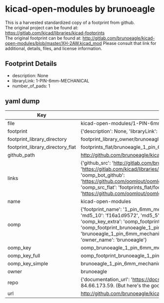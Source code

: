 # kicad-open-modules by brunoeagle  
This is a harvested standardized copy of a footprint from github.  
The original project can be found at:  
https://gitlab.com/kicad/libraries/kicad-footprints  
The original footprint can be found at:
http://gitlab.com/brunoeagle/kicad-open-modules/blob/master/XH-2AW.kicad_mod
Please consult that link for additional, details, files, and license information.  
## Footprint Details
* description: None  
* libraryLink: 1-PIN-6mm-MECHANICAL  
* number_of_pads: 1  
## yaml dump  
| Key | Value |  
| --- | --- |  
| file | kicad-open-modules/1-PIN-6mm-MECHANICAL.kicad_mod |  
| footprint | {'description': None, 'libraryLink': '1-PIN-6mm-MECHANICAL', 'number_of_pads': 1} |  
| footprint_library_directory | footprint_library_owner/brunoeagle_kicad-open-modules |  
| footprint_library_directory_flat | footprints_flat/brunoeagle_1_pin_6mm_mechanical_1_pin_6mm_mechanical/working |  
| github_path | http://github.com/brunoeagle/kicad-open-modules/blob/master/1-PIN-6mm-MECHANICAL.kicad_mod |  
| links | {'github_src': 'http://gitlab.com/brunoeagle/kicad-open-modules/blob/master/XH-2AW.kicad_mod', 'github_src_repo': 'https://gitlab.com/kicad/libraries/kicad-footprints', 'oomp_bot': 'footprints/brunoeagle_1_pin_6mm_mechanical_1_pin_6mm_mechanical/working', 'oomp_bot_github': 'https://github.com/oomlout/oomlout_oomp_footprint_bot/tree/main/footprints/brunoeagle_1_pin_6mm_mechanical_1_pin_6mm_mechanical/working', 'oomp_src_flat': 'footprints_flat/footprints_flat/brunoeagle_1_pin_6mm_mechanical_1_pin_6mm_mechanical/working', 'oomp_src_flat_github': 'https://github.com/oomlout/oomlout_oomp_footprint_src/tree/main/footprints_flat/brunoeagle_1_pin_6mm_mechanical_1_pin_6mm_mechanical/working'} |  
| name | kicad-open-modules |  
| oomp | {'footprint_name': '1_pin_6mm_mechanical', 'library_name': '1_pin_6mm_mechanical_kicad_mod', 'md5': 'f16a1d9572d684d59d991d5dab85b8f2', 'md5_10': 'f16a1d9572', 'md5_5': 'f16a1', 'md5_6': 'f16a1d', 'oomp_key': 'oomp_brunoeagle_1_pin_6mm_mechanical_1_pin_6mm_mechanical', 'oomp_key_extra': 'oomp_footprint_brunoeagle_1_pin_6mm_mechanical_1_pin_6mm_mechanical', 'oomp_key_full': 'oomp_footprint_brunoeagle_1_pin_6mm_mechanical_1_pin_6mm_mechanical_f16a1d', 'oomp_key_simple': 'brunoeagle_1_pin_6mm_mechanical_1_pin_6mm_mechanical', 'original_filename': 'kicad-open-modules/1-PIN-6mm-MECHANICAL.kicad_mod', 'owner_name': 'brunoeagle'} |  
| oomp_key | oomp_brunoeagle_1_pin_6mm_mechanical_1_pin_6mm_mechanical |  
| oomp_key_full | oomp_footprint_brunoeagle_1_pin_6mm_mechanical_1_pin_6mm_mechanical |  
| oomp_key_simple | brunoeagle_1_pin_6mm_mechanical_1_pin_6mm_mechanical |  
| owner | brunoeagle |  
| repo | {'documentation_url': 'https://docs.github.com/rest/overview/resources-in-the-rest-api#rate-limiting', 'message': "API rate limit exceeded for 84.66.173.59. (But here's the good news: Authenticated requests get a higher rate limit. Check out the documentation for more details.)"} |  
| url | http://github.com/brunoeagle/kicad-open-modules |  

